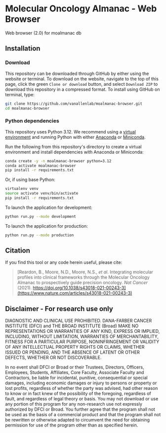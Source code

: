 # Molecular Oncology Almanac - Web Browser
Web browser (2.0) for moalmanac db

## Installation 
### Download
This repository can be downloaded through GitHub by either using the website or terminal. To download on the website, navigate to the top of this page, click the green `Clone or download` button, and select `Download ZIP` to download this repository in a compressed format. To install using GitHub on terminal, type:
```bash
git clone https://github.com/vanallenlab/moalmanac-browser.git
cd moalmanac-browser
```

### Python dependencies
This repository uses Python 3.12. We recommend using a [virtual environment](https://docs.python.org/3/tutorial/venv.html) and running Python with either [Anaconda](https://www.anaconda.com/download/) or [Miniconda](https://conda.io/miniconda.html). 

Run the following from this repository's directory to create a virtual environment and install dependencies with Anaconda or Miniconda:
```bash
conda create -y -n moalmanac-browser python=3.12
conda activate moalmanac-browser
pip install -r requirements.txt
```

Or, if using base Python: 
```bash
virtualenv venv
source activate venv/bin/activate
pip install -r requirements.txt
```

To launch the application for development:
```bash
python run.py --mode development
```

To launch the application for production:
```bash
python run.py --mode production
```

## Citation
If you find this tool or any code herein useful, please cite:  
> [Reardon, B., Moore, N.D., Moore, N.S., *et al*. Integrating molecular profiles into clinical frameworks through the Molecular Oncology Almanac to prospectively guide precision oncology. *Nat Cancer* (2021). https://doi.org/10.1038/s43018-021-00243-3](https://www.nature.com/articles/s43018-021-00243-3)

## Disclaimer - For research use only
DIAGNOSTIC AND CLINICAL USE PROHIBITED. DANA-FARBER CANCER INSTITUTE (DFCI) and THE BROAD INSTITUTE (Broad) MAKE NO REPRESENTATIONS OR WARRANTIES OF ANY KIND, EXPRESS OR IMPLIED, INCLUDING, WITHOUT LIMITATION, WARRANTIES OF MERCHANTABILITY, FITNESS FOR A PARTICULAR PURPOSE, NONINFRINGEMENT OR VALIDITY OF ANY INTELLECTUAL PROPERTY RIGHTS OR CLAIMS, WHETHER ISSUED OR PENDING, AND THE ABSENCE OF LATENT OR OTHER DEFECTS, WHETHER OR NOT DISCOVERABLE.

In no event shall DFCI or Broad or their Trustees, Directors, Officers, Employees, Students, Affiliates, Core Faculty, Associate Faculty and Contractors, be liable for incidental, punitive, consequential or special damages, including economic damages or injury to persons or property or lost profits, regardless of whether the party was advised, had other reason to know or in fact knew of the possibility of the foregoing, regardless of fault, and regardless of legal theory or basis. You may not download or use any portion of this program for any non-research use not expressly authorized by DFCI or Broad. You further agree that the program shall not be used as the basis of a commercial product and that the program shall not be rewritten or otherwise adapted to circumvent the need for obtaining permission for use of the program other than as specified herein.
